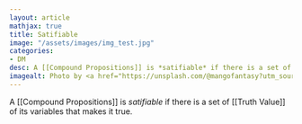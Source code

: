 ```yaml
---
layout: article
mathjax: true
title: Satifiable
image: "/assets/images/img_test.jpg"
categories:
- DM
desc: A [[Compound Propositions]] is *satifiable* if there is a set of [[Truth Value]] of its variables that makes it true. 
imagealt: Photo by <a href="https://unsplash.com/@mangofantasy?utm_source=unsplash&utm_medium=referral&utm_content=creditCopyText">Tim Johnson</a> on <a href="https://unsplash.com/s/photos/logic?utm_source=unsplash&utm_medium=referral&utm_content=creditCopyText">Unsplash</a>
---
```

A [[Compound Propositions]] is *satifiable* if there is a set of [[Truth Value]] of its variables that makes it true.